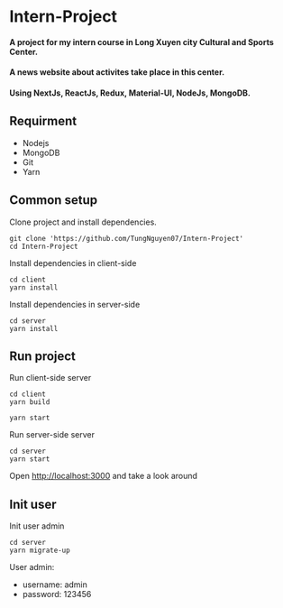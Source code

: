 # Intern-Project
#### A project for my intern course in Long Xuyen city Cultural and Sports Center.
#### A news website about activites take place in this center.
#### Using NextJs, ReactJs, Redux, Material-UI, NodeJs, MongoDB.
## Requirment
* Nodejs
* MongoDB
* Git
* Yarn
## Common setup
Clone project and install dependencies.
```
git clone 'https://github.com/TungNguyen07/Intern-Project'
cd Intern-Project
```
Install dependencies in client-side
```
cd client
yarn install
```
Install dependencies in server-side
```
cd server
yarn install
```
## Run project
Run client-side server
```
cd client
yarn build
```
```
yarn start
```
Run server-side server
```
cd server
yarn start
```
Open [http://localhost:3000](http://localhost:3000) and take a look around
## Init user
Init user admin
```
cd server
yarn migrate-up
```
User admin:
* username: admin
* password: 123456
